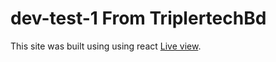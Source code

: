 # dev-test-1 From TriplertechBd

This site was built using using react [Live view](https://dev-test-1.netlify.app/).
